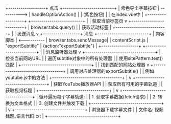 +------------------+     点击     +-------------------------+
| 紫色导出字幕按钮  | ----------> | handleOptionAction()    |
| (紫色按钮)        |             | 在index.vue中           |
+------------------+             +-------------------------+
|
| 获取当前标签页
v
+-------------------------+
| browser.tabs.query()    |
| 获取活动标签            |
+-------------------------+
|
| 发送消息
v
+------------------+     消息     +-------------------------+
| 内容脚本         | <---------- | browser.tabs.sendMessage|
| contentScript.js |  "exportSubtitle" | {action:"exportSubtitle"} |
+------------------+             +-------------------------+
|
| 消息监听器处理
v
+----------------------------------+
| 检查当前网站URL                   |
| 遍历subtitle对象中的所有处理器     |
| 使用sitePattern.test()匹配       |
+----------------------------------+
|
| 找到匹配的网站处理器
v
+----------------------------------+
| 调用对应处理器的exportSubtitle()   |
| 例如youtube.js中的方法            |
+----------------------------------+
|
v
+----------------------------------+
| 获取YouTube播放器API              |
| 获取所有可用的字幕轨道             |
| 获取视频标题                      |
+----------------------------------+
|
v
+----------------------------------+
| 循环遍历每个字幕轨道:              |
| 1. 获取字幕数据(fetch请求)        |
| 2. 转换为文本格式                 |
| 3. 创建文件并触发下载             |
+----------------------------------+
|
v
+----------------------------------+
| 浏览器下载字幕文件                 |
| 文件名: 视频标题_语言代码.txt      |
+----------------------------------+